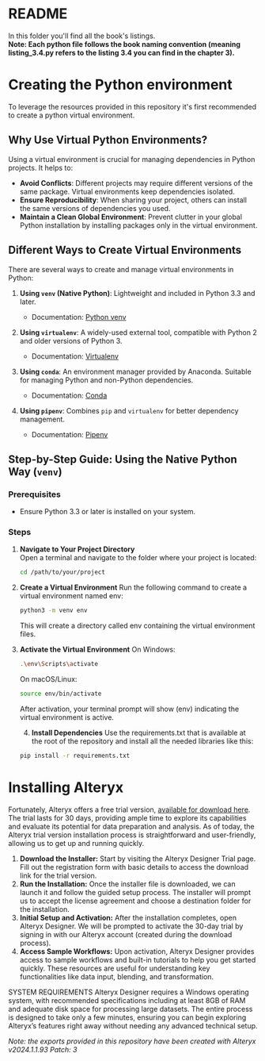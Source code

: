 # README
In this folder you'll find all the book's listings.  
**Note: Each python file follows the book naming convention (meaning listing_3.4.py refers to the listing 3.4 you can find in the chapter 3).**

# Creating the Python environment
To leverage the resources provided in this repository it's first recommended to create a python virtual environment. 

## Why Use Virtual Python Environments?
Using a virtual environment is crucial for managing dependencies in Python projects. It helps to:
- **Avoid Conflicts**: Different projects may require different versions of the same package. Virtual environments keep dependencies isolated.
- **Ensure Reproducibility**: When sharing your project, others can install the same versions of dependencies you used.
- **Maintain a Clean Global Environment**: Prevent clutter in your global Python installation by installing packages only in the virtual environment.

## Different Ways to Create Virtual Environments
There are several ways to create and manage virtual environments in Python:

1. **Using `venv` (Native Python)**: Lightweight and included in Python 3.3 and later.  
   - Documentation: [Python venv](https://docs.python.org/3/library/venv.html)

2. **Using `virtualenv`**: A widely-used external tool, compatible with Python 2 and older versions of Python 3.  
   - Documentation: [Virtualenv](https://virtualenv.pypa.io/en/latest/)

3. **Using `conda`**: An environment manager provided by Anaconda. Suitable for managing Python and non-Python dependencies.  
   - Documentation: [Conda](https://docs.conda.io/projects/conda/en/latest/user-guide/tasks/manage-environments.html)

4. **Using `pipenv`**: Combines `pip` and `virtualenv` for better dependency management.  
   - Documentation: [Pipenv](https://pipenv.pypa.io/en/latest/)

## Step-by-Step Guide: Using the Native Python Way (`venv`)

### Prerequisites

- Ensure Python 3.3 or later is installed on your system.

### Steps

1. **Navigate to Your Project Directory**  
   Open a terminal and navigate to the folder where your project is located:  
   ```bash
   cd /path/to/your/project
2. **Create a Virtual Environment**
    Run the following command to create a virtual environment named env:
    ```bash
    python3 -m venv env
    ```
    This will create a directory called env containing the virtual environment files.

3. **Activate the Virtual Environment**
    On Windows:
    ```bash
    .\env\Scripts\activate
     ```
    On macOS/Linux:
    ```bash
    source env/bin/activate
     ```
    After activation, your terminal prompt will show (env) indicating the virtual environment is active.

    4. **Install Dependencies**
    Use the requirements.txt that is available at the root of the repository and install all the needed libraries like this:
    ```bash
    pip install -r requirements.txt
    ```
# Installing Alteryx
Fortunately, Alteryx offers a free trial version, [available for download here](https://www.alteryx.com/designer-trial/free-trial-alteryx/designer-trial-form). The trial lasts for 30 days, providing ample time to explore its capabilities and evaluate its potential for data preparation and analysis. As of today, the Alteryx trial version installation process is straightforward and user-friendly, allowing us to get up and running quickly. 
1.	**Download the Installer:** Start by visiting the Alteryx Designer Trial page. Fill out the registration form with basic details to access the download link for the trial version.
2.	**Run the Installation:** Once the installer file is downloaded, we can launch it and follow the guided setup process. The installer will prompt us to accept the license agreement and choose a destination folder for the installation.
3.	**Initial Setup and Activation:** After the installation completes, open Alteryx Designer. We will be prompted to activate the 30-day trial by signing in with our Alteryx account (created during the download process).
4.	**Access Sample Workflows:** Upon activation, Alteryx Designer provides access to sample workflows and built-in tutorials to help you get started quickly. These resources are useful for understanding key functionalities like data input, blending, and transformation.

SYSTEM REQUIREMENTS Alteryx Designer requires a Windows operating system, with recommended specifications including at least 8GB of RAM and adequate disk space for processing large datasets.
The entire process is designed to take only a few minutes, ensuring you can begin exploring Alteryx’s features right away without needing any advanced technical setup.

*Note: the exports provided in this repository have been created with Alteryx v2024.1.1.93  Patch: 3*